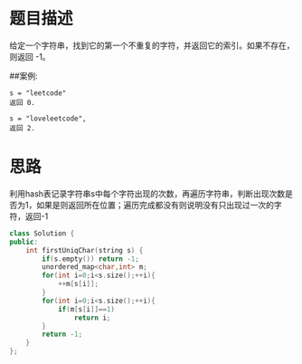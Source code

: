 # 题目描述

给定一个字符串，找到它的第一个不重复的字符，并返回它的索引。如果不存在，则返回 -1。

##案例:
```
s = "leetcode"
返回 0.

s = "loveleetcode",
返回 2.
```

# 思路
利用hash表记录字符串s中每个字符出现的次数，再遍历字符串，判断出现次数是否为1，如果是则返回所在位置；遍历完成都没有则说明没有只出现过一次的字符，返回-1

```c++
class Solution {
public:
    int firstUniqChar(string s) {
        if(s.empty()) return -1;
        unordered_map<char,int> m;
        for(int i=0;i<s.size();++i){
            ++m[s[i]];
        }
        for(int i=0;i<s.size();++i){
            if(m[s[i]]==1)
                return i;
        }
        return -1;
    }
};
```